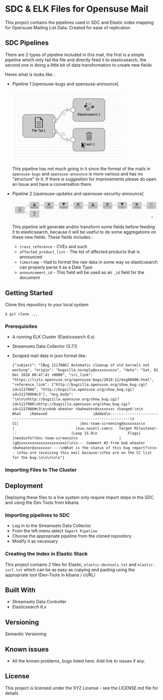 # SDC & ELK Files for Opensuse Mail

This project contains the pipelines used in SDC and Elastic index mapping for Opensuse Mailing List Data. Created for ease of replication

## SDC Pipelines

There are 2 types of pipeline included in this mail, the first is a simple pipeline which only tail the file and directly feed it to elasticsearch, the second one is doing a little bit of data transformation to create new fields

Heres what is looks like :

- Pipeline 1 [opensuse-bugs and opensuse-announce]

    ![pipeline1](images/pipeline1.png)

  This pipeline has not much going in it since the format of the mails in `opensuse-bugs` and `opensuse-announce` is more various and has no "structure" to it. If there is suggestion for improvements please do open an Issue and have a conversation there.

- Pipeline 2 [opensuse-updates and opensuse-security-announce]

    ![pipeline2](images/pipeline2.png)

  This pipeline will generate and/or transform some fields before feeding it to elasticsearch, because it will be useful to do some aggregations on these new fields. These fields includes :

  - `cross_reference` - CVEs and such
  - `affected_product_list` - The list of affected products that is announced
  - `timestamp` - Had to format the raw data in some way so elasticsearch can properly parse it as a Date Type
  - `announcement_id` - This field will be used as an `_id` field for the document

## Getting Started

Clone this repository to your local system 

```
$ git clone .,,
```

### Prerequisites

- A running ELK Cluster (Elasticsearch 6.x)
- Streamsets Data Collector (3.7.1)
- Scraped mail data in json format like:
    
    ```
    {"subject": "[Bug 1117086] Automatic cleanup of old kernels not working", "origin": "bugzilla_noreply@xxxxxxxxxx", "date": "Sat, 01 Dec 2018 00:47:41 +0000", "src_link": "https://lists.opensuse.org/opensuse-bugs/2018-12/msg00000.html", "reference_link": ["http://bugzilla.opensuse.org/show_bug.cgi?id=1117086", "http://bugzilla.opensuse.org/show_bug.cgi?id=1117086#c3"], "msg_body": "\n\n\nhttp://bugzilla.opensuse.org/show_bug.cgi?id=1117086\nhttp://bugzilla.opensuse.org/show_bug.cgi?id=1117086#c3\n\nbob wheater <bwheater@xxxxxxx> changed:\n\n           What    |Removed                     |Added\n----------------------------------------------------------------------------\n                 CC|                            |bnc-team-screening@xxxxxxxx\n                   |                            |ovo.novell.com\n   Target Milestone|---                         |Leap 15.0\n              Flags|                            |needinfo?(bnc-team-screenin\n                   |                            |g@xxxxxxxxxxxxxxxxxxxxxx)\n\n--- Comment #3 from bob wheater <bwheater@xxxxxxx> ---\nWhat is the status of this bug report?\n\n-- \nYou are receiving this mail because:\nYou are on the CC list for the bug.\n\n\n\n\n"}
    ```

### Importing Files to The Cluster

## Deployment

Deploying these files to a live system only require Import steps in the SDC and using the Dev Tools from kibana

### Importing pipelines to SDC

- Log in to the Streamsets Data Collector
- From the left menu select `Import Pipeline`
- Choose the appropriate pipeline from the cloned repository
- Modify it as necessary

### Creating the Index in Elastic Stack

This project contains 2 files for Elastic, `elastic-devtools.txt` and `elastic-curl.txt` which can be as easy as copying and pasting using the appropriate tool (Dev-Tools in kibana / cURL)

## Built With

* Streamsets Data Controller
* Elasticsearch 6.x

## Versioning
   
Semantic Versioning

## Known issues
   
* All the known problems, bugs listed here. Add link to issues if any.

## License

This project is licensed under the XYZ License - see the LICENSE.md file for details
